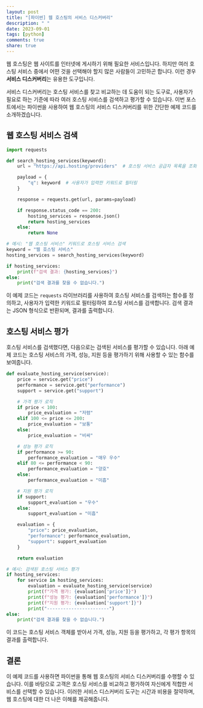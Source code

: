 ```yaml
---
layout: post
title: "[파이썬] 웹 호스팅의 서비스 디스커버리"
description: " "
date: 2023-09-01
tags: [python]
comments: true
share: true
---
```


웹 호스팅은 웹 사이트를 인터넷에 게시하기 위해 필요한 서비스입니다. 하지만 여러 호스팅 서비스 중에서 어떤 것을 선택해야 할지 많은 사람들이 고민하곤 합니다. 이런 경우 **서비스 디스커버리**는 유용한 도구입니다.

서비스 디스커버리는 호스팅 서비스를 찾고 비교하는 데 도움이 되는 도구로, 사용자가 필요로 하는 기준에 따라 여러 호스팅 서비스를 검색하고 평가할 수 있습니다. 이번 포스트에서는 파이썬을 사용하여 웹 호스팅의 서비스 디스커버리를 위한 간단한 예제 코드를 소개하겠습니다.

## 웹 호스팅 서비스 검색

```python
import requests

def search_hosting_services(keyword):
    url = "https://api.hosting/providers"  # 호스팅 서비스 공급자 목록을 조회하는 API 주소

    payload = {
        "q": keyword  # 사용자가 입력한 키워드로 필터링
    }

    response = requests.get(url, params=payload)

    if response.status_code == 200:
        hosting_services = response.json()
        return hosting_services
    else:
        return None

# 예시: "웹 호스팅 서비스" 키워드로 호스팅 서비스 검색
keyword = "웹 호스팅 서비스"
hosting_services = search_hosting_services(keyword)

if hosting_services:
    print(f"검색 결과: {hosting_services}")
else:
    print("검색 결과를 찾을 수 없습니다.")
```

이 예제 코드는 `requests` 라이브러리를 사용하여 호스팅 서비스를 검색하는 함수를 정의하고, 사용자가 입력한 키워드로 필터링하여 호스팅 서비스를 검색합니다. 검색 결과는 JSON 형식으로 반환되며, 결과를 출력합니다.

## 호스팅 서비스 평가

호스팅 서비스를 검색했다면, 다음으로는 검색된 서비스를 평가할 수 있습니다. 아래 예제 코드는 호스팅 서비스의 가격, 성능, 지원 등을 평가하기 위해 사용할 수 있는 함수를 보여줍니다.

```python
def evaluate_hosting_service(service):
    price = service.get("price")
    performance = service.get("performance")
    support = service.get("support")

    # 가격 평가 로직
    if price < 100:
        price_evaluation = "저렴"
    elif 100 <= price <= 200:
        price_evaluation = "보통"
    else:
        price_evaluation = "비싸"

    # 성능 평가 로직
    if performance >= 90:
        performance_evaluation = "매우 우수"
    elif 80 <= performance < 90:
        performance_evaluation = "양호"
    else:
        performance_evaluation = "미흡"

    # 지원 평가 로직
    if support:
        support_evaluation = "우수"
    else:
        support_evaluation = "미흡"

    evaluation = {
        "price": price_evaluation,
        "performance": performance_evaluation,
        "support": support_evaluation
    }

    return evaluation

# 예시: 검색된 호스팅 서비스 평가
if hosting_services:
    for service in hosting_services:
        evaluation = evaluate_hosting_service(service)
        print(f"가격 평가: {evaluation['price']}")
        print(f"성능 평가: {evaluation['performance']}")
        print(f"지원 평가: {evaluation['support']}")
        print("-----------------------")
else:
    print("검색 결과를 찾을 수 없습니다.")
```

이 코드는 호스팅 서비스 객체를 받아서 가격, 성능, 지원 등을 평가하고, 각 평가 항목의 결과를 출력합니다.

## 결론

이 예제 코드를 사용하면 파이썬을 통해 웹 호스팅의 서비스 디스커버리를 수행할 수 있습니다. 이를 바탕으로 고객은 호스팅 서비스를 비교하고 평가하여 자신에게 적합한 서비스를 선택할 수 있습니다. 이러한 서비스 디스커버리 도구는 시간과 비용을 절약하며, 웹 호스팅에 대한 더 나은 이해를 제공해줍니다.